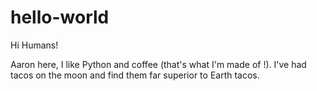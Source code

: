 # hello-world

Hi Humans!

Aaron here, I like Python and coffee (that's what I'm made of !).
I've had tacos on the moon and find them far superior to Earth tacos.

